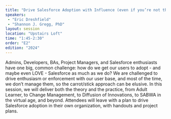 ```yaml
---
title: "Drive Salesforce Adoption with Influence (even if you’re not their manager)"
speakers:
 - "Eric Dreshfield"
 - "Shannon J. Gregg, PhD"
layout: session
location: "Upstairs Loft"
time: "1:45-2:30"
order: "E2"
edition: "2024"
---
```


Admins, Developers, BAs, Project Managers, and Salesforce enthusiasts have one big, common challenge: how do we get our users to adopt - and maybe even LOVE - Salesforce as much as we do? We are challenged to drive enthusiasm or enforcement with our user base, and most of the time, we don’t manage them, so the carrot/stick approach can be elusive. In this session, we will deliver both the theory and the practice, from Adult Learner, to Change Management, to Diffusion of Innovations, to SABWA in the virtual age, and beyond. Attendees will leave with a plan to drive Salesforce adoption in their own organization, with handouts and project plans.